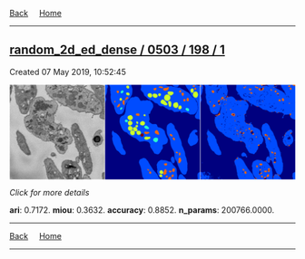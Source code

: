 
[Back](..)&nbsp;&nbsp;&nbsp;&nbsp;&nbsp;[Home](https://leapmanlab.github.io/snapshots)

---

<div class="summary"><a href="1"><h2>random_2d_ed_dense / 0503 / 198 / 1</h2></a><p>Created 07 May 2019, 10:52:45
</p><a href="1"><img src="1/media/summary.png" align="center"></a><p>
<i>Click for more details</i>
</p></div>

**ari**: 0.7172. **miou**: 0.3632. **accuracy**: 0.8852. **n_params**: 200766.0000. 

---

[Back](..)&nbsp;&nbsp;&nbsp;&nbsp;&nbsp;[Home](https://leapmanlab.github.io/snapshots)

---